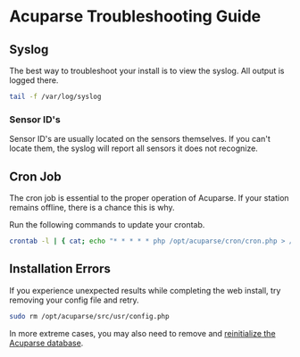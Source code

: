 # Acuparse Troubleshooting Guide

## Syslog

The best way to troubleshoot your install is to view the syslog. All output is logged there.

```bash
tail -f /var/log/syslog
```

### Sensor ID's

Sensor ID's are usually located on the sensors themselves. If you can't locate them, the syslog will report all sensors it does not recognize.

## Cron Job

The cron job is essential to the proper operation of Acuparse.
If your station remains offline, there is a chance this is why.

Run the following commands to update your crontab.

```bash
crontab -l | { cat; echo "* * * * * php /opt/acuparse/cron/cron.php > /opt/acuparse/logs/cron.log 2>&1"; } | crontab -
```

## Installation Errors

If you experience unexpected results while completing the web install, try removing your config file and retry.

```bash
sudo rm /opt/acuparse/src/usr/config.php
```

In more extreme cases, you may also need to remove and [reinitialize the Acuparse database](https://docs.acuparse.com/INSTALL/#setup-database).
